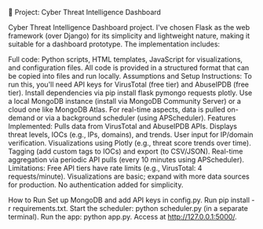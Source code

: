 🧠 Project: Cyber Threat Intelligence Dashboard

Cyber Threat Intelligence Dashboard project. I've chosen Flask as the web framework (over Django) for its simplicity and lightweight nature, making it suitable for a dashboard prototype. The implementation includes:

Full code: Python scripts, HTML templates, JavaScript for visualizations, and configuration files. All code is provided in a structured format that can be copied into files and run locally.
Assumptions and Setup Instructions: To run this, you'll need API keys for VirusTotal (free tier) and AbuseIPDB (free tier). Install dependencies via pip install flask pymongo requests plotly. Use a local MongoDB instance (install via MongoDB Community Server) or a cloud one like MongoDB Atlas. For real-time aspects, data is pulled on-demand or via a background scheduler (using APScheduler).
Features Implemented:
Pulls data from VirusTotal and AbuseIPDB APIs.
Displays threat levels, IOCs (e.g., IPs, domains), and trends.
User input for IP/domain verification.
Visualizations using Plotly (e.g., threat score trends over time).
Tagging (add custom tags to IOCs) and export (to CSV/JSON).
Real-time aggregation via periodic API pulls (every 10 minutes using APScheduler).
Limitations: Free API tiers have rate limits (e.g., VirusTotal: 4 requests/minute). Visualizations are basic; expand with more data sources for production. No authentication added for simplicity.


How to Run
Set up MongoDB and add API keys in config.py.
Run pip install -r requirements.txt.
Start the scheduler: python scheduler.py (in a separate terminal).
Run the app: python app.py.
Access at http://127.0.0.1:5000/.

